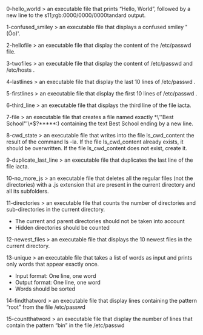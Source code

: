 0-hello_world > an executable file that prints “Hello, World”, followed by a new line to the s11;rgb:0000/0000/0000tandard output.

1-confused_smiley > an executable file that displays a confused smiley "(Ôo)'.

2-hellofile > an executable file that display the content of the /etc/passwd file.

3-twofiles > an executable file that display the content of /etc/passwd and /etc/hosts .

4-lastlines > an executable file that display the last 10 lines of /etc/passwd .

5-firstlines > an executable file that display the first 10 lines of /etc/passwd .

6-third_line > an executable file that displays the third line of the file iacta.

7-file > an executable file that creates a file named exactly \*\\'"Best School"\'\\*$\?\*\*\*\*\*:) containing the text Best School ending by a new line.

8-cwd_state > an executable file that writes into the file ls_cwd_content the result of the command ls -la. If the file ls_cwd_content already exists, it should be overwritten. If the file ls_cwd_content does not exist, create it.

9-duplicate_last_line > an executable file that duplicates the last line of the file iacta.

10-no_more_js > an executable file that deletes all the regular files (not the directories) with a .js extension that are present in the current directory and all its subfolders.

11-directories > an executable file that counts the number of directories and sub-directories in the current directory.
- The current and parent directories should not be taken into account
- Hidden directories should be counted

12-newest_files > an executable file that displays the 10 newest files in the current directory.

13-unique > an executable file that  takes a list of words as input and prints only words that appear exactly once.
- Input format: One line, one word
- Output format: One line, one word
- Words should be sorted

14-findthatword > an executable file that display lines containing the pattern “root” from the file /etc/passwd

15-countthatword > an executable file that display the number of lines that contain the pattern “bin” in the file /etc/passwd
